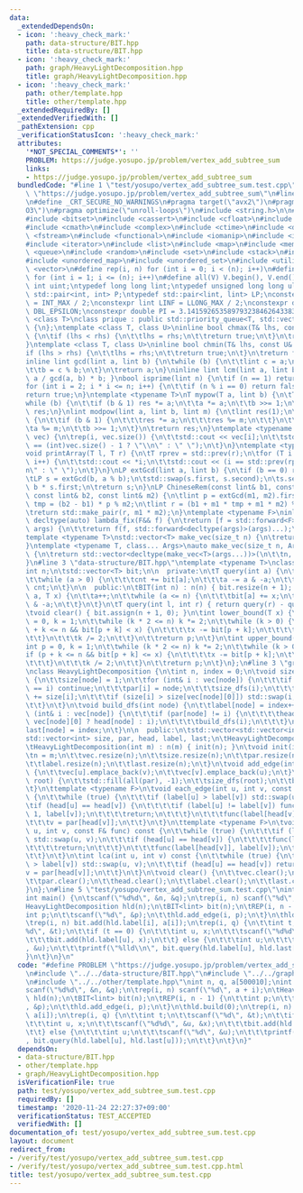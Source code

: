```yaml
---
data:
  _extendedDependsOn:
  - icon: ':heavy_check_mark:'
    path: data-structure/BIT.hpp
    title: data-structure/BIT.hpp
  - icon: ':heavy_check_mark:'
    path: graph/HeavyLightDecomposition.hpp
    title: graph/HeavyLightDecomposition.hpp
  - icon: ':heavy_check_mark:'
    path: other/template.hpp
    title: other/template.hpp
  _extendedRequiredBy: []
  _extendedVerifiedWith: []
  _pathExtension: cpp
  _verificationStatusIcon: ':heavy_check_mark:'
  attributes:
    '*NOT_SPECIAL_COMMENTS*': ''
    PROBLEM: https://judge.yosupo.jp/problem/vertex_add_subtree_sum
    links:
    - https://judge.yosupo.jp/problem/vertex_add_subtree_sum
  bundledCode: "#line 1 \"test/yosupo/vertex_add_subtree_sum.test.cpp\"\n#define PROBLEM\
    \ \"https://judge.yosupo.jp/problem/vertex_add_subtree_sum\"\n#line 2 \"other/template.hpp\"\
    \n#define _CRT_SECURE_NO_WARNINGS\n#pragma target(\"avx2\")\n#pragma optimize(\"\
    O3\")\n#pragma optimize(\"unroll-loops\")\n#include <string.h>\n\n#include <algorithm>\n\
    #include <bitset>\n#include <cassert>\n#include <cfloat>\n#include <climits>\n\
    #include <cmath>\n#include <complex>\n#include <ctime>\n#include <deque>\n#include\
    \ <fstream>\n#include <functional>\n#include <iomanip>\n#include <iostream>\n\
    #include <iterator>\n#include <list>\n#include <map>\n#include <memory>\n#include\
    \ <queue>\n#include <random>\n#include <set>\n#include <stack>\n#include <string>\n\
    #include <unordered_map>\n#include <unordered_set>\n#include <utility>\n#include\
    \ <vector>\n#define rep(i, n) for (int i = 0; i < (n); i++)\n#define REP(i, n)\
    \ for (int i = 1; i <= (n); i++)\n#define all(V) V.begin(), V.end()\ntypedef unsigned\
    \ int uint;\ntypedef long long lint;\ntypedef unsigned long long ulint;\ntypedef\
    \ std::pair<int, int> P;\ntypedef std::pair<lint, lint> LP;\nconstexpr int INF\
    \ = INT_MAX / 2;\nconstexpr lint LINF = LLONG_MAX / 2;\nconstexpr double eps =\
    \ DBL_EPSILON;\nconstexpr double PI = 3.141592653589793238462643383279;\ntemplate\
    \ <class T>\nclass prique : public std::priority_queue<T, std::vector<T>, std::greater<T>>\
    \ {\n};\ntemplate <class T, class U>\ninline bool chmax(T& lhs, const U& rhs)\
    \ {\n\tif (lhs < rhs) {\n\t\tlhs = rhs;\n\t\treturn true;\n\t}\n\treturn false;\n\
    }\ntemplate <class T, class U>\ninline bool chmin(T& lhs, const U& rhs) {\n\t\
    if (lhs > rhs) {\n\t\tlhs = rhs;\n\t\treturn true;\n\t}\n\treturn false;\n}\n\
    inline lint gcd(lint a, lint b) {\n\twhile (b) {\n\t\tlint c = a;\n\t\ta = b;\n\
    \t\tb = c % b;\n\t}\n\treturn a;\n}\ninline lint lcm(lint a, lint b) { return\
    \ a / gcd(a, b) * b; }\nbool isprime(lint n) {\n\tif (n == 1) return false;\n\t\
    for (int i = 2; i * i <= n; i++) {\n\t\tif (n % i == 0) return false;\n\t}\n\t\
    return true;\n}\ntemplate <typename T>\nT mypow(T a, lint b) {\n\tT res(1);\n\t\
    while (b) {\n\t\tif (b & 1) res *= a;\n\t\ta *= a;\n\t\tb >>= 1;\n\t}\n\treturn\
    \ res;\n}\nlint modpow(lint a, lint b, lint m) {\n\tlint res(1);\n\twhile (b)\
    \ {\n\t\tif (b & 1) {\n\t\t\tres *= a;\n\t\t\tres %= m;\n\t\t}\n\t\ta *= a;\n\t\
    \ta %= m;\n\t\tb >>= 1;\n\t}\n\treturn res;\n}\ntemplate <typename T>\nvoid printArray(std::vector<T>&\
    \ vec) {\n\trep(i, vec.size()) {\n\t\tstd::cout << vec[i];\n\t\tstd::cout << (i\
    \ == (int)vec.size() - 1 ? \"\\n\" : \" \");\n\t}\n}\ntemplate <typename T>\n\
    void printArray(T l, T r) {\n\tT rprev = std::prev(r);\n\tfor (T i = l; i != rprev;\
    \ i++) {\n\t\tstd::cout << *i;\n\t\tstd::cout << (i == std::prev(rprev) ? \"\\\
    n\" : \" \");\n\t}\n}\nLP extGcd(lint a, lint b) {\n\tif (b == 0) return {1, 0};\n\
    \tLP s = extGcd(b, a % b);\n\tstd::swap(s.first, s.second);\n\ts.second -= a /\
    \ b * s.first;\n\treturn s;\n}\nLP ChineseRem(const lint& b1, const lint& m1,\
    \ const lint& b2, const lint& m2) {\n\tlint p = extGcd(m1, m2).first;\n\tlint\
    \ tmp = (b2 - b1) * p % m2;\n\tlint r = (b1 + m1 * tmp + m1 * m2) % (m1 * m2);\n\
    \treturn std::make_pair(r, m1 * m2);\n}\ntemplate <typename F>\ninline constexpr\
    \ decltype(auto) lambda_fix(F&& f) {\n\treturn [f = std::forward<F>(f)](auto&&...\
    \ args) {\n\t\treturn f(f, std::forward<decltype(args)>(args)...);\n\t};\n}\n\
    template <typename T>\nstd::vector<T> make_vec(size_t n) {\n\treturn std::vector<T>(n);\n\
    }\ntemplate <typename T, class... Args>\nauto make_vec(size_t n, Args&&... args)\
    \ {\n\treturn std::vector<decltype(make_vec<T>(args...))>(\n\t\tn, make_vec<T>(std::forward<Args>(args)...));\n\
    }\n#line 3 \"data-structure/BIT.hpp\"\ntemplate <typename T>\nclass BIT {\n\t\
    int n;\n\tstd::vector<T> bit;\n\n  private:\n\tT query(int a) {\n\t\tT cnt = 0;\n\
    \t\twhile (a > 0) {\n\t\t\tcnt += bit[a];\n\t\t\ta -= a & -a;\n\t\t}\n\t\treturn\
    \ cnt;\n\t}\n\n  public:\n\tBIT(int n) : n(n) { bit.resize(n + 1); }\n\tvoid add(int\
    \ a, T x) {\n\t\ta++;\n\t\twhile (a <= n) {\n\t\t\tbit[a] += x;\n\t\t\ta += a\
    \ & -a;\n\t\t}\n\t}\n\tT query(int l, int r) { return query(r) - query(l); }\n\
    \tvoid clear() { bit.assign(n + 1, 0); }\n\tint lower_bound(T x) {\n\t\tint p\
    \ = 0, k = 1;\n\t\twhile (k * 2 <= n) k *= 2;\n\t\twhile (k > 0) {\n\t\t\tif (p\
    \ + k <= n && bit[p + k] < x) {\n\t\t\t\tx -= bit[p + k];\n\t\t\t\tp += k;\n\t\
    \t\t}\n\t\t\tk /= 2;\n\t\t}\n\t\treturn p;\n\t}\n\tint upper_bound(T x) {\n\t\t\
    int p = 0, k = 1;\n\t\twhile (k * 2 <= n) k *= 2;\n\t\twhile (k > 0) {\n\t\t\t\
    if (p + k <= n && bit[p + k] <= x) {\n\t\t\t\tx -= bit[p + k];\n\t\t\t\tp += k;\n\
    \t\t\t}\n\t\t\tk /= 2;\n\t\t}\n\t\treturn p;\n\t}\n};\n#line 3 \"graph/HeavyLightDecomposition.hpp\"\
    \nclass HeavyLightDecomposition {\n\tint n, index = 0;\n\tvoid size_dfs(int node)\
    \ {\n\t\tsize[node] = 1;\n\t\tfor (int& i : vec[node]) {\n\t\t\tif (par[node]\
    \ == i) continue;\n\t\t\tpar[i] = node;\n\t\t\tsize_dfs(i);\n\t\t\tsize[node]\
    \ += size[i];\n\t\t\tif (size[i] > size[vec[node][0]]) std::swap(i, vec[node][0]);\n\
    \t\t}\n\t}\n\tvoid build_dfs(int node) {\n\t\tlabel[node] = index++;\n\t\tfor\
    \ (int& i : vec[node]) {\n\t\t\tif (par[node] != i) {\n\t\t\t\thead[i] = (i ==\
    \ vec[node][0] ? head[node] : i);\n\t\t\t\tbuild_dfs(i);\n\t\t\t}\n\t\t}\n\t\t\
    last[node] = index;\n\t}\n\n  public:\n\tstd::vector<std::vector<int>> vec;\n\t\
    std::vector<int> size, par, head, label, last;\n\tHeavyLightDecomposition() {}\n\
    \tHeavyLightDecomposition(int m) : n(m) { init(n); }\n\tvoid init(int m) {\n\t\
    \tn = m;\n\t\tvec.resize(n);\n\t\tsize.resize(n);\n\t\tpar.resize(n);\n\t\thead.resize(n);\n\
    \t\tlabel.resize(n);\n\t\tlast.resize(n);\n\t}\n\tvoid add_edge(int u, int v)\
    \ {\n\t\tvec[u].emplace_back(v);\n\t\tvec[v].emplace_back(u);\n\t}\n\tvoid build(int\
    \ root) {\n\t\tstd::fill(all(par), -1);\n\t\tsize_dfs(root);\n\t\tbuild_dfs(root);\n\
    \t}\n\ttemplate <typename F>\n\tvoid each_edge(int u, int v, const F& func) const\
    \ {\n\t\twhile (true) {\n\t\t\tif (label[u] > label[v]) std::swap(u, v);\n\t\t\
    \tif (head[u] == head[v]) {\n\t\t\t\tif (label[u] != label[v]) func(label[u] +\
    \ 1, label[v]);\n\t\t\t\treturn;\n\t\t\t}\n\t\t\tfunc(label[head[v]], label[v]);\n\
    \t\t\tv = par[head[v]];\n\t\t}\n\t}\n\ttemplate <typename F>\n\tvoid each_vertex(int\
    \ u, int v, const F& func) const {\n\t\twhile (true) {\n\t\t\tif (label[u] > label[v])\
    \ std::swap(u, v);\n\t\t\tif (head[u] == head[v]) {\n\t\t\t\tfunc(label[u], label[v]);\n\
    \t\t\t\treturn;\n\t\t\t}\n\t\t\tfunc(label[head[v]], label[v]);\n\t\t\tv = par[head[v]];\n\
    \t\t}\n\t}\n\tint lca(int u, int v) const {\n\t\twhile (true) {\n\t\t\tif (label[u]\
    \ > label[v]) std::swap(u, v);\n\t\t\tif (head[u] == head[v]) return u;\n\t\t\t\
    v = par[head[v]];\n\t\t}\n\t}\n\tvoid clear() {\n\t\tvec.clear();\n\t\tsize.clear();\n\
    \t\tpar.clear();\n\t\thead.clear();\n\t\tlabel.clear();\n\t\tlast.clear();\n\t\
    }\n};\n#line 5 \"test/yosupo/vertex_add_subtree_sum.test.cpp\"\nint n, q, a[500010];\n\
    int main() {\n\tscanf(\"%d%d\", &n, &q);\n\trep(i, n) scanf(\"%d\", a + i);\n\t\
    HeavyLightDecomposition hld(n);\n\tBIT<lint> bit(n);\n\tREP(i, n - 1) {\n\t\t\
    int p;\n\t\tscanf(\"%d\", &p);\n\t\thld.add_edge(i, p);\n\t}\n\thld.build(0);\n\
    \trep(i, n) bit.add(hld.label[i], a[i]);\n\trep(i, q) {\n\t\tint t;\n\t\tscanf(\"\
    %d\", &t);\n\t\tif (t == 0) {\n\t\t\tint u, x;\n\t\t\tscanf(\"%d%d\", &u, &x);\n\
    \t\t\tbit.add(hld.label[u], x);\n\t\t} else {\n\t\t\tint u;\n\t\t\tscanf(\"%d\"\
    , &u);\n\t\t\tprintf(\"%lld\\n\", bit.query(hld.label[u], hld.last[u]));\n\t\t\
    }\n\t}\n}\n"
  code: "#define PROBLEM \"https://judge.yosupo.jp/problem/vertex_add_subtree_sum\"\
    \n#include \"../../data-structure/BIT.hpp\"\n#include \"../../graph/HeavyLightDecomposition.hpp\"\
    \n#include \"../../other/template.hpp\"\nint n, q, a[500010];\nint main() {\n\t\
    scanf(\"%d%d\", &n, &q);\n\trep(i, n) scanf(\"%d\", a + i);\n\tHeavyLightDecomposition\
    \ hld(n);\n\tBIT<lint> bit(n);\n\tREP(i, n - 1) {\n\t\tint p;\n\t\tscanf(\"%d\"\
    , &p);\n\t\thld.add_edge(i, p);\n\t}\n\thld.build(0);\n\trep(i, n) bit.add(hld.label[i],\
    \ a[i]);\n\trep(i, q) {\n\t\tint t;\n\t\tscanf(\"%d\", &t);\n\t\tif (t == 0) {\n\
    \t\t\tint u, x;\n\t\t\tscanf(\"%d%d\", &u, &x);\n\t\t\tbit.add(hld.label[u], x);\n\
    \t\t} else {\n\t\t\tint u;\n\t\t\tscanf(\"%d\", &u);\n\t\t\tprintf(\"%lld\\n\"\
    , bit.query(hld.label[u], hld.last[u]));\n\t\t}\n\t}\n}"
  dependsOn:
  - data-structure/BIT.hpp
  - other/template.hpp
  - graph/HeavyLightDecomposition.hpp
  isVerificationFile: true
  path: test/yosupo/vertex_add_subtree_sum.test.cpp
  requiredBy: []
  timestamp: '2020-11-24 22:27:37+09:00'
  verificationStatus: TEST_ACCEPTED
  verifiedWith: []
documentation_of: test/yosupo/vertex_add_subtree_sum.test.cpp
layout: document
redirect_from:
- /verify/test/yosupo/vertex_add_subtree_sum.test.cpp
- /verify/test/yosupo/vertex_add_subtree_sum.test.cpp.html
title: test/yosupo/vertex_add_subtree_sum.test.cpp
---
```

